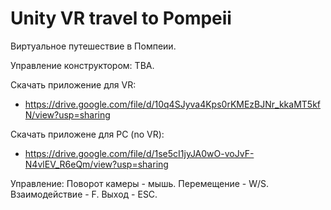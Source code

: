 # Unity VR travel to Pompeii

Виртуальное путешествие в Помпеии.

Управление конструктором: TBA.


Скачать приложение для VR:
* https://drive.google.com/file/d/10q4SJyva4Kps0rKMEzBJNr_kkaMT5kfN/view?usp=sharing

Скачать приложене для PC (no VR):
* https://drive.google.com/file/d/1se5cI1jyJA0wO-voJvF-N4vlEV_R6eQm/view?usp=sharing

Управление:
  Поворот камеры - мышь.
  Перемещение - W/S.
  Взаимодействие - F.
  Выход - ESC.
